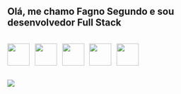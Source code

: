 ## Olá, me chamo Fagno Segundo e sou desenvolvedor Full Stack

<div><br/>
  <img
    src="https://cdn.jsdelivr.net/gh/devicons/devicon/icons/html5/html5-original.svg"
    height="50"
    width="50"
  /> 
  &nbsp;
  <img 
    src="https://cdn.jsdelivr.net/gh/devicons/devicon/icons/css3/css3-original.svg"  
    height="50"
    width="50"
  />    
  &nbsp;
  <img 
    src="https://cdn.jsdelivr.net/gh/devicons/devicon/icons/javascript/javascript-original.svg" 
    height="50"
    width="50"
  />
  &nbsp;
  <img 
    src="https://cdn.jsdelivr.net/gh/devicons/devicon/icons/react/react-original.svg" 
    height="50"
    width="50"
  />
  &nbsp;
  <img 
    src="https://cdn.jsdelivr.net/gh/devicons/devicon/icons/nodejs/nodejs-plain.svg" 
    height="50"
    width="50"
  />      
</div>
          
##
 
<div> 
  <a href="https://www.linkedin.com/in/fagno-sousa-oliveira-segundo-b62415241/" target="_blank"><img src="https://img.shields.io/badge/-LinkedIn-%230077B5?style=for-the-badge&logo=linkedin&logoColor=white" target="_blank"></a> 
</div>

